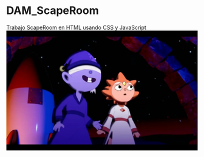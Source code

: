 # DAM_ScapeRoom
Trabajo ScapeRoom en HTML usando CSS y JavaScript
![Casper y Nova](Imagenes/Casper_y_Nova.jpg)